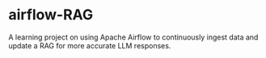 # airflow-RAG
A learning project on using Apache Airflow to continuously ingest data and update a RAG for more accurate LLM responses.
